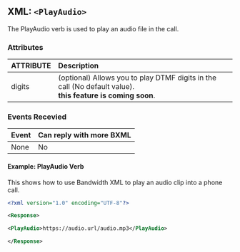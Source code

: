 
## XML: `<PlayAudio>`
The PlayAudio verb is used to play an audio file in the call.


### Attributes
| ATTRIBUTE | Description                                                                                                     |
|:----------|:----------------------------------------------------------------------------------------------------------------|
| digits    | (optional) Allows you to play DTMF digits in the call (No default value). <br> **this feature is coming soon**. |


### Events Recevied

| Event | Can reply with more BXML |
|:------|:-------------------------|
| None  | No                       |


#### Example:  PlayAudio Verb
This shows how to use Bandwidth XML to play an audio clip into a phone call.



```XML
<?xml version="1.0" encoding="UTF-8"?>

<Response>

<PlayAudio>https://audio.url/audio.mp3</PlayAudio>

</Response>
```


